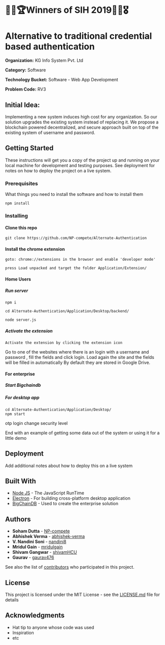 # 🎉🎊🏆Winners of SIH 2019🎁🥇🎖️

# Alternative to traditional credential based authentication

**Organization:**      KG Info System Pvt. Ltd

**Category:**          Software

**Technology Bucket:** Software - Web App Development

**Problem Code:**      RV3

## Initial Idea:

Implementing a new system induces high cost for any organization. So our solution upgrades the existing
system instead of replacing it. We propose a blockchain powered decentralized, and secure approach built on top of the existing system of username and password.

## Getting Started

These instructions will get you a copy of the project up and running on your local machine for development and testing purposes. See deployment for notes on how to deploy the project on a live system.

### Prerequisites

What things you need to install the software and how to install them

```
npm install
```

### Installing

#### Clone this repo

```
git clone https://github.com/NP-compete/Alternate-Authentication
```

#### Install the chrome extension

```
goto: chrome://extensions in the browser and enable 'developer mode'

press Load unpacked and target the folder Application/Extension/
```

#### Home Users

##### Run server

```
npm i

cd Alternate-Authentication/Application/Desktop/backend/

node server.js
```

##### Activate the extension

```
Activate the extension by clicking the extension icon
```

Go to one of the websites where there is an login with a username and password , fill the fields and click login.
Load again the site and the fields will be filled in automatically
By default they are stored in Google Drive.

#### For enterprise

##### Start Bigchaindb

##### For desktop app

```
cd Alternate-Authentication/Application/Desktop/
npm start
```

otp login
change security level


End with an example of getting some data out of the system or using it for a little demo


## Deployment

Add additional notes about how to deploy this on a live system

## Built With

* [Node JS](https://nodejs.org/en/) - The JavaScript RunTime
* [Electron](https://electronjs.org/) - For building cross-platform desktop application
* [BigChainDB](https://www.bigchaindb.com/) - Used to create the enterprise solution

## Authors

* **Soham Dutta** - [NP-compete](https://github.com/NP-compete)
* **Abhishek Verma** - [abhishek-verma](https://github.com/abhishek-verma)
* **V. Nandini Soni** - [nandini8](https://github.com/nandini8)
* **Mridul Gain** - [mridulgain](https://github.com/mridulgain)
* **Shivam Gangwar** - [shivamHCU](https://github.com/shivamHCU)
* **Gaurav** - [gaurav476](https://github.com/gaurav476)

See also the list of [contributors](https://github.com/NP-compete/Alternate-Authentication/contributors) who participated in this project.

## License

This project is licensed under the MIT License - see the [LICENSE.md](LICENSE.md) file for details

## Acknowledgments

* Hat tip to anyone whose code was used
* Inspiration
* etc
